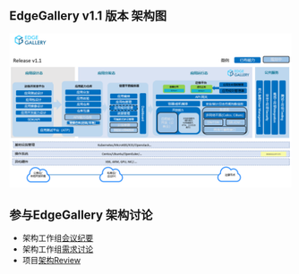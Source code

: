 ## EdgeGallery v1.1 版本 架构图

![EdgeGallery v1.1 Architecture](/uploads/images/2021/v1.1/EdgeGallery_Architecture.png "EdgeGallery_Architecture.png")


## 参与EdgeGallery 架构讨论
- 架构工作组[会议纪要](https://gitee.com/edgegallery/community/tree/master/Architecture%20WG/Meetings)
- 架构工作组[需求讨论](https://gitee.com/edgegallery/community/tree/master/Architecture%20WG/Requirements)
- 项目[架构Review](https://gitee.com/edgegallery/community/tree/master/Architecture%20WG/Architecture%20Review)
